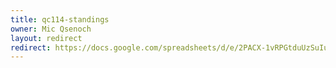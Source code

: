 ```yaml
---
title: qc114-standings
owner: Mic Qsenoch
layout: redirect
redirect: https://docs.google.com/spreadsheets/d/e/2PACX-1vRPGtduUzSuIu7vjeMgNgeeYp-awnM2yQ7HPHYlZXHSOBptzAoEkFKvGqEVlvCif5aft6kxc5sVb9aA/pubhtml
---
```

